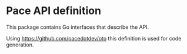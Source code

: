 # Pace API definition

This package contains Go interfaces that describe the API.

Using https://github.com/pacedotdev/oto this definition is used for code generation.
